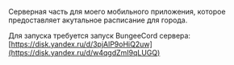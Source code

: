 Серверная часть для моего мобильного приложения, которое предоставляет акутальное расписание для города.

Для запуска требуется запуск BungeeCord сервера: [https://disk.yandex.ru/d/3pjAlP9oHiQ2uw](https://disk.yandex.ru/d/w4qgdZmI9qLUGQ)
